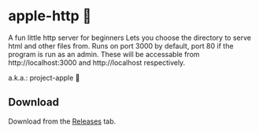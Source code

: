 # apple-http 🍏
A fun little http server for beginners Lets you choose the directory to serve html and other files from. Runs on port 3000 by default, port 80 if the program is run as an admin. These will be accessable from http://localhost:3000 and http://localhost respectively.

a.k.a.: project-apple 🍏

## Download
Download from the [Releases](https://github.com/fjij/project-apple/releases) tab.
